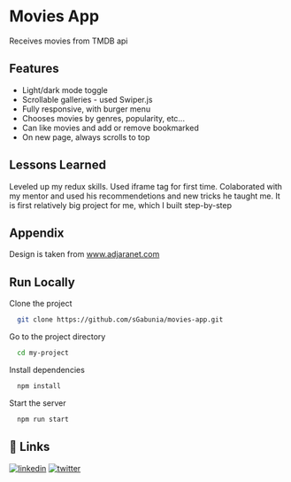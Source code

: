 # Movies App

Receives movies from TMDB api

## Features

- Light/dark mode toggle
- Scrollable galleries - used Swiper.js
- Fully responsive, with burger menu
- Chooses movies by genres, popularity, etc...
- Can like movies and add or remove bookmarked
- On new page, always scrolls to top

## Lessons Learned

Leveled up my redux skills. Used iframe tag for first time.
Colaborated with my mentor and used his recommendetions and new tricks he taught me.
It is first relatively big project for me, which I built step-by-step

## Appendix

Design is taken from www.adjaranet.com

## Run Locally

Clone the project

```bash
  git clone https://github.com/sGabunia/movies-app.git
```

Go to the project directory

```bash
  cd my-project
```

Install dependencies

```bash
  npm install
```

Start the server

```bash
  npm run start
```

## 🔗 Links

[![linkedin](https://img.shields.io/badge/linkedin-0A66C2?style=for-the-badge&logo=linkedin&logoColor=white)](https://www.linkedin.com/in/sergo-gabunia-17aa21201/)
[![twitter](https://img.shields.io/badge/twitter-1DA1F2?style=for-the-badge&logo=twitter&logoColor=white)](https://twitter.com/sergo_gabunia)

